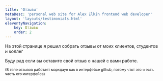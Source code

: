 ```yaml
---
title: 'Отзывы'
metaDesc: 'personal web site for Alex Elkin frontend web developer'
layout: 'layouts/testimonials.html'
eleventyNavigation:
    key: Отзывы
    order: 2
---
```


На этой странице я решил собрать отзывы от моих клиентов, студентов и коллег

Буду рад если вы оставите свой отзыв о нашей с вами работе.



<small>(В теле отзывов работает маркдаун как в интерфейсе github, потому чтот это и есть часть его интерфейса)</small>
